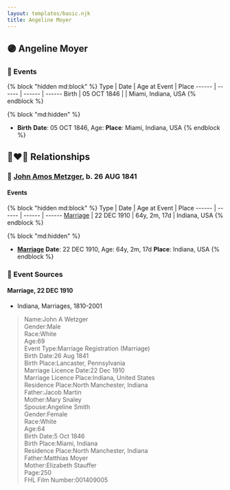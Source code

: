 ```yaml
---
layout: templates/basic.njk
title: Angeline Moyer
---
```

## 🟣 Angeline Moyer


### 📆 Events

{% block "hidden md:block" %}
Type | Date | Age at Event | Place
------ | ------ | ------ | ------
Birth | 05 OCT 1846 |  | Miami, Indiana, USA
{% endblock %}

{% block "md:hidden" %}
- **Birth**
**Date**: 05 OCT 1846, Age:
**Place**: Miami, Indiana, USA
{% endblock %}

## 👩‍❤️‍👨 Relationships

### 🔵 [John Amos Metzger](/people/2/28893894), b. 26 AUG 1841

#### Events

{% block "hidden md:block" %}
Type | Date | Age at Event | Place
------ | ------ | ------ | ------
[Marriage](#event-family-0-event-0) | 22 DEC 1910 | 64y, 2m, 17d | Indiana, USA
{% endblock %}

{% block "md:hidden" %}
- **[Marriage](#event-family-0-event-0)**
**Date**: 22 DEC 1910, Age: 64y, 2m, 17d
**Place**: Indiana, USA
{% endblock %}

### 📰 Event Sources

#### <a id="event-family-0-event-0"></a> Marriage, 22 DEC 1910
* Indiana, Marriages, 1810-2001
>   
  > Name:John A Wetzger  
  > Gender:Male  
  > Race:White  
  > Age:69  
  > Event Type:Marriage Registration (Marriage)  
  > Birth Date:26 Aug 1841  
  > Birth Place:Lancaster, Pennsylvania  
  > Marriage Licence Date:22 Dec 1910  
  > Marriage Licence Place:Indiana, United States  
  > Residence Place:North Manchester, Indiana  
  > Father:Jacob Martin  
  > Mother:Mary Snaley  
  > Spouse:Angeline Smith  
  > Gender:Female  
  > Race:White  
  > Age:64  
  > Birth Date:5 Oct 1846  
  > Birth Place:Miami, Indiana  
  > Residence Place:North Manchester, Indiana  
  > Father:Matthias Moyer  
  > Mother:Elizabeth Stauffer  
  > Page:250  
  > FHL Film Number:001409005